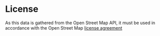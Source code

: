 # License
As this data is gathered from the Open Street Map API, it must be used in accordance with the Open Street Map [license agreement](https://www.openstreetmap.org/copyright)
